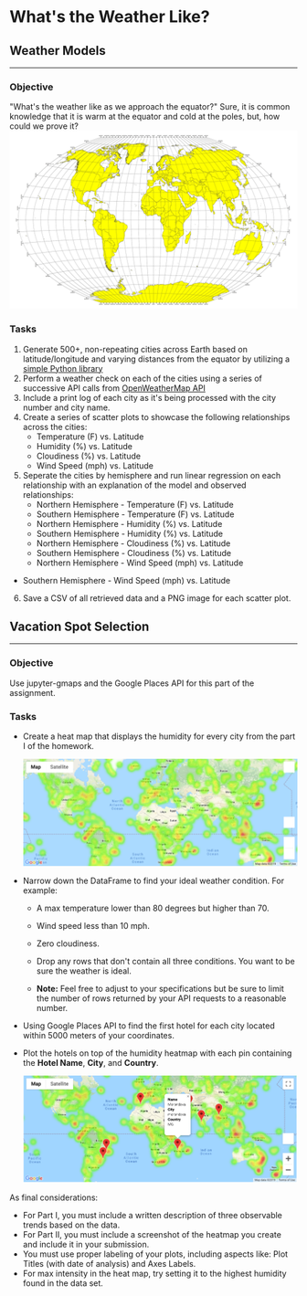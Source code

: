 # What's the Weather Like?



## Weather Models
- - -
### Objective 
"What's the weather like as we approach the equator?" Sure, it is common knowledge that it is warm at the equator and cold at the poles, but, how could we prove it? 
![Equator](Images/equatorsign.png)

### Tasks
1. Generate 500+, non-repeating cities across Earth based on latitude/longitude and varying distances from the equator by utilizing a [simple Python library](https://pypi.python.org/pypi/citipy)
2. Perform a weather check on each of the cities using a series of successive API calls from [OpenWeatherMap API](https://openweathermap.org/api)
3. Include a print log of each city as it's being processed with the city number and city name.
4. Create a series of scatter plots to showcase the following relationships across the cities:
    * Temperature (F) vs. Latitude
    * Humidity (%) vs. Latitude
    * Cloudiness (%) vs. Latitude
    * Wind Speed (mph) vs. Latitude
5. Seperate the cities by hemisphere and run linear regression on each relationship with an explanation of the model and observed relationships:
    * Northern Hemisphere - Temperature (F) vs. Latitude
    * Southern Hemisphere - Temperature (F) vs. Latitude
    * Northern Hemisphere - Humidity (%) vs. Latitude
    * Southern Hemisphere - Humidity (%) vs. Latitude
    * Northern Hemisphere - Cloudiness (%) vs. Latitude
    * Southern Hemisphere - Cloudiness (%) vs. Latitude
    * Northern Hemisphere - Wind Speed (mph) vs. Latitude
  * Southern Hemisphere - Wind Speed (mph) vs. Latitude
6. Save a CSV of all retrieved data and a PNG image for each scatter plot.

## Vacation Spot Selection
- - -
### Objective
Use jupyter-gmaps and the Google Places API for this part of the assignment.


### Tasks

* Create a heat map that displays the humidity for every city from the part I of the homework.

  ![heatmap](Images/heatmap.png)

* Narrow down the DataFrame to find your ideal weather condition. For example:

  * A max temperature lower than 80 degrees but higher than 70.

  * Wind speed less than 10 mph.

  * Zero cloudiness.

  * Drop any rows that don't contain all three conditions. You want to be sure the weather is ideal.

  * **Note:** Feel free to adjust to your specifications but be sure to limit the number of rows returned by your API requests to a reasonable number.

* Using Google Places API to find the first hotel for each city located within 5000 meters of your coordinates.

* Plot the hotels on top of the humidity heatmap with each pin containing the **Hotel Name**, **City**, and **Country**.

  ![hotel map](Images/hotel_map.png)

As final considerations:
* For Part I, you must include a written description of three observable trends based on the data.
* For Part II, you must include a screenshot of the heatmap you create and include it in your submission.
* You must use proper labeling of your plots, including aspects like: Plot Titles (with date of analysis) and Axes Labels.
* For max intensity in the heat map, try setting it to the highest humidity found in the data set.




